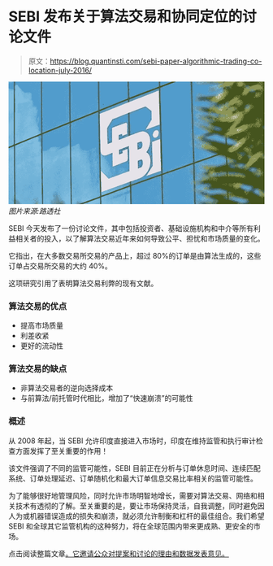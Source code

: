 # SEBI 发布关于算法交易和协同定位的讨论文件

> 原文：<https://blog.quantinsti.com/sebi-paper-algorithmic-trading-co-location-july-2016/>

![SEBI releases discussion paper on Algorithmic Trading & Co-Location](img/e3f80ca59fc0ec852fd4077d86b89d6d.png) *图片来源:路透社*

SEBI 今天发布了一份讨论文件，其中包括投资者、基础设施机构和中介等所有利益相关者的投入，以了解算法交易近年来如何导致公平、担忧和市场质量的变化。

它指出，在大多数交易所交易的产品上，超过 80%的订单是由算法生成的，这些订单占交易所交易的大约 40%。

这项研究引用了表明算法交易利弊的现有文献。

### **算法交易的优点**

*   提高市场质量
*   利差收紧
*   更好的流动性

### 算法交易的缺点

*   非算法交易者的逆向选择成本
*   与前算法/前托管时代相比，增加了“快速崩溃”的可能性

### **概述**

从 2008 年起，当 SEBI 允许印度直接进入市场时，印度在维持监管和执行审计检查方面发挥了至关重要的作用！

该文件强调了不同的监管可能性，SEBI 目前正在分析与订单休息时间、连续匹配系统、订单处理延迟、订单随机化和最大订单信息交易比率相关的监管可能性。

为了能够很好地管理风险，同时允许市场明智地增长，需要对算法交易、网络和相关技术有透彻的了解。至关重要的是，要让市场保持灵活，自我调整，同时避免因人为或机器错误造成的损失和崩溃，就必须允许制衡和杠杆的最佳组合。我们希望 SEBI 和全球其它监管机构的这种努力，将在全球范围内带来更成熟、更安全的市场。

点击阅读整篇文章[。它邀请公众对提案和讨论的理由和数据发表意见。](http://www.sebi.gov.in/cms/sebi_data/attachdocs/1470393485587.pdf)